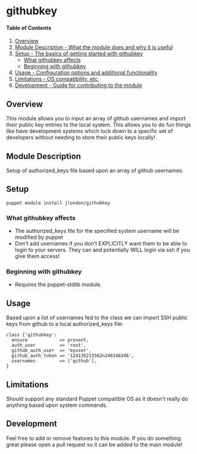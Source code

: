 # githubkey

#### Table of Contents

1. [Overview](#overview)
2. [Module Description - What the module does and why it is useful](#module-description)
3. [Setup - The basics of getting started with githubkey](#setup)
    * [What githubkey affects](#what-githubkey-affects)
    * [Beginning with githubkey](#beginning-with-githubkey)
4. [Usage - Configuration options and additional functionality](#usage)
5. [Limitations - OS compatibility, etc.](#limitations)
6. [Development - Guide for contributing to the module](#development)

## Overview

This module allows you to input an array of github usernames and import their public key
entries to the local system. This allows you to do fun things like have development systems
which lock down to a specific set of developers without needing to store their public keys locally!

## Module Description

Setup of authorized_keys file based upon an array of github usernames.

## Setup

    puppet module install jlondon/githubkey

### What githubkey affects

* The authorized_keys file for the specified system username will be modified by puppet
* Don't add usernames if you don't EXPLICITLY want them to be able to login to your servers.
  They can and potentially WILL login via ssh if you give them access!

### Beginning with githubkey

* Requires the puppet-stdlib module.

## Usage

Based upon a list of usernames fed to the class we can import SSH public keys from github to a local authorized_keys file:

    class {'githubkey':
      ensure            => present,
      auth_user         => 'root',
      github_auth_user  => 'myuser',
      github_auth_token => '124135213562n246346346',
      usernames         => ['github'],
    }

## Limitations

Should support any standard Puppet compatible OS as it doesn't really do anything
based upon system commands.

## Development

Feel free to add or remove features to this module. If you do something great
please open a pull request so it can be added to the main module!

